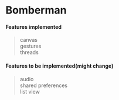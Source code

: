 # Bomberman
#### Features implemented
>   canvas\
   gestures\
   threads
#### Features to be implemented(might change)
>   audio\
    shared preferences\
   	list view

